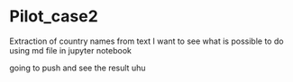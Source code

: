# Pilot_case2
Extraction of country names from text
I want to see what is possible to do using md file in jupyter notebook

going to push and see the result uhu
